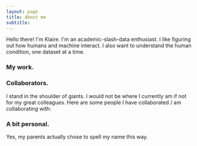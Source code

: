 ```yaml
---
layout: page
title: About me
subtitle: 
---
```


Hello there! I'm Klaire. I'm an academic-slash-data enthusiast. I like figuring out how humans and machine interact. I also want to understand the human condition, one dataset at a time.

### My work.

### Collaborators.
I stand in the shoulder of giants. I would not be where I currently am if not for my great colleagues. Here are some people I have collaborated / am collaborating with:


### A bit personal.
Yes, my parents actually chose to spell my name this way. 




